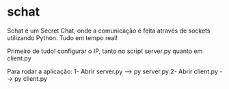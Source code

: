 # schat
Schat é um Secret Chat, onde a comunicação é feita através de sockets utilizando Python.
Tudo em tempo real!

Primeiro de tudo! configurar o IP, tanto no script server.py quanto em client.py

Para rodar a aplicação:
1- Abrir server.py --> py server.py
2- Abrir client.py --> py client.py
